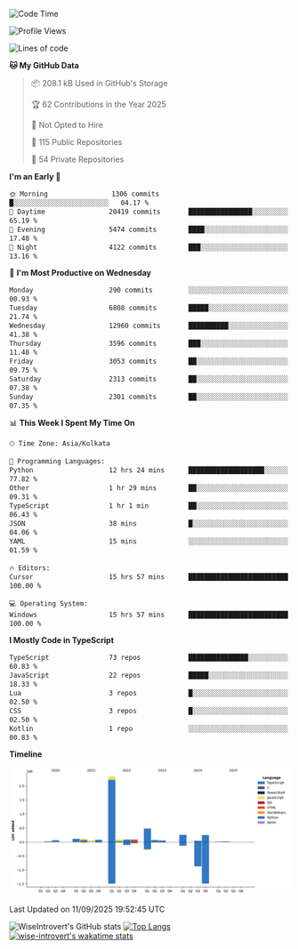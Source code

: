 <!--START_SECTION:waka-->
![Code Time](http://img.shields.io/badge/Code%20Time-2%2C502%20hrs%2041%20mins-blue)

![Profile Views](http://img.shields.io/badge/Profile%20Views-7-blue)

![Lines of code](https://img.shields.io/badge/From%20Hello%20World%20I%27ve%20Written-4.1%20million%20lines%20of%20code-blue)

**🐱 My GitHub Data** 

> 📦 208.1 kB Used in GitHub's Storage 
 > 
> 🏆 62 Contributions in the Year 2025
 > 
> 🚫 Not Opted to Hire
 > 
> 📜 115 Public Repositories 
 > 
> 🔑 54 Private Repositories 
 > 
**I'm an Early 🐤** 

```text
🌞 Morning                1306 commits        █░░░░░░░░░░░░░░░░░░░░░░░░   04.17 % 
🌆 Daytime                20419 commits       ████████████████░░░░░░░░░   65.19 % 
🌃 Evening                5474 commits        ████░░░░░░░░░░░░░░░░░░░░░   17.48 % 
🌙 Night                  4122 commits        ███░░░░░░░░░░░░░░░░░░░░░░   13.16 % 
```
📅 **I'm Most Productive on Wednesday** 

```text
Monday                   290 commits         ░░░░░░░░░░░░░░░░░░░░░░░░░   00.93 % 
Tuesday                  6808 commits        █████░░░░░░░░░░░░░░░░░░░░   21.74 % 
Wednesday                12960 commits       ██████████░░░░░░░░░░░░░░░   41.38 % 
Thursday                 3596 commits        ███░░░░░░░░░░░░░░░░░░░░░░   11.48 % 
Friday                   3053 commits        ██░░░░░░░░░░░░░░░░░░░░░░░   09.75 % 
Saturday                 2313 commits        ██░░░░░░░░░░░░░░░░░░░░░░░   07.38 % 
Sunday                   2301 commits        ██░░░░░░░░░░░░░░░░░░░░░░░   07.35 % 
```


📊 **This Week I Spent My Time On** 

```text
🕑︎ Time Zone: Asia/Kolkata

💬 Programming Languages: 
Python                   12 hrs 24 mins      ███████████████████░░░░░░   77.82 % 
Other                    1 hr 29 mins        ██░░░░░░░░░░░░░░░░░░░░░░░   09.31 % 
TypeScript               1 hr 1 min          ██░░░░░░░░░░░░░░░░░░░░░░░   06.43 % 
JSON                     38 mins             █░░░░░░░░░░░░░░░░░░░░░░░░   04.06 % 
YAML                     15 mins             ░░░░░░░░░░░░░░░░░░░░░░░░░   01.59 % 

🔥 Editors: 
Cursor                   15 hrs 57 mins      █████████████████████████   100.00 % 

💻 Operating System: 
Windows                  15 hrs 57 mins      █████████████████████████   100.00 % 
```

**I Mostly Code in TypeScript** 

```text
TypeScript               73 repos            ███████████████░░░░░░░░░░   60.83 % 
JavaScript               22 repos            █████░░░░░░░░░░░░░░░░░░░░   18.33 % 
Lua                      3 repos             █░░░░░░░░░░░░░░░░░░░░░░░░   02.50 % 
CSS                      3 repos             █░░░░░░░░░░░░░░░░░░░░░░░░   02.50 % 
Kotlin                   1 repo              ░░░░░░░░░░░░░░░░░░░░░░░░░   00.83 % 
```



**Timeline**

![Lines of Code chart](https://raw.githubusercontent.com/wise-introvert/wise-introvert/master/assets/bar_graph.png)


 Last Updated on 11/09/2025 19:52:45 UTC
<!--END_SECTION:waka-->

![WiseIntrovert's GitHub stats](https://github-readme-stats.vercel.app/api?username=wise-introvert&count_private=true&show_icons=true)
[![Top Langs](https://github-readme-stats.vercel.app/api/top-langs/?username=wise-introvert&langs_count=10)](https://github.com/anuraghazra/github-readme-stats)
[![wise-introvert's wakatime stats](https://github-readme-stats.vercel.app/api/wakatime?username=wiseintrovert)](https://github.com/anuraghazra/github-readme-stats)
